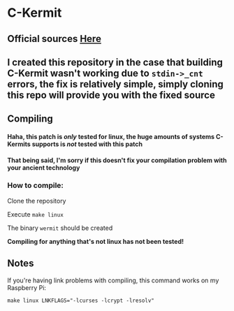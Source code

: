 # C-Kermit
## Official sources [Here](http://www.kermitproject.org/ck90.html)

## I created this repository in the case that building C-Kermit wasn't working due to `stdin->_cnt` errors, the fix is relatively simple, simply cloning this repo will provide you with the fixed source

## Compiling

#### Haha, this patch is _only_ tested for linux, the huge amounts of systems C-Kermits supports is _not_ tested with this patch
#### That being said, I'm sorry if this doesn't fix your compilation problem with your ancient technology
### How to compile:
Clone the repository

Execute `make linux`

The binary `wermit` should be created

**Compiling for anything that's not linux has not been tested!**

## Notes

If you're having link problems with compiling, this command works on my Raspberry Pi:

`make linux LNKFLAGS="-lcurses -lcrypt -lresolv"`


